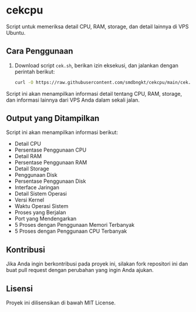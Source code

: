 # cekcpu

Script untuk memeriksa detail CPU, RAM, storage, dan detail lainnya di VPS Ubuntu.

## Cara Penggunaan

1. Download script `cek.sh`, berikan izin eksekusi, dan jalankan dengan perintah berikut:
    ```bash
    curl -O https://raw.githubusercontent.com/smdbngkt/cekcpu/main/cek.sh && chmod +x cek.sh && ./cek.sh
    ```

Script ini akan menampilkan informasi detail tentang CPU, RAM, storage, dan informasi lainnya dari VPS Anda dalam sekali jalan.

## Output yang Ditampilkan

Script ini akan menampilkan informasi berikut:
- Detail CPU
- Persentase Penggunaan CPU
- Detail RAM
- Persentase Penggunaan RAM
- Detail Storage
- Penggunaan Disk
- Persentase Penggunaan Disk
- Interface Jaringan
- Detail Sistem Operasi
- Versi Kernel
- Waktu Operasi Sistem
- Proses yang Berjalan
- Port yang Mendengarkan
- 5 Proses dengan Penggunaan Memori Terbanyak
- 5 Proses dengan Penggunaan CPU Terbanyak

## Kontribusi

Jika Anda ingin berkontribusi pada proyek ini, silakan fork repositori ini dan buat pull request dengan perubahan yang ingin Anda ajukan.

## Lisensi

Proyek ini dilisensikan di bawah MIT License.

